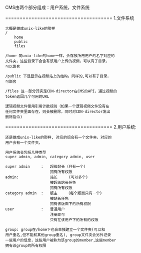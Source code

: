 CMS由两个部分组成：用户系统，文件系统

=====================================
1.文件系统

    大概是做成unix-like的那样
    /
        home
        public
        files

    /home 同unix-like的home一样，会存放所用用户的名字对应的
    文件夹，这些目录下会含有该用户上传的视频，可以有子目录，
    可以嵌套

    /public 下是显示在视频站上的结构。同样的,可以有子目录，
    可嵌套

    /files 这一部分其实是CDN-director在CMS的API，通过视频的
    token返回几个可用的URL

    逻辑视频文件使用引用计数规则（如果一个逻辑视频文件没有在
    任何文件夹里面存在，则会被删除，同时对CDN-director发出
    删除指令)

=====================================
2.用户系统:

    还是做成unix-like的那样, 对应的组会有一个文件夹，对应的
    用户会有一个文件夹。

    用户系统会包括几种类型
    super admin, admin, category admin, user

    super admin     :   超级站长（只有一个)
                        拥有所有权限
    admin:              站长     (可以多个)
                        被超级站长任免
                        拥有所有权限
    category admin  :   版主    （每个版面只有一个)
                        被站长任免
                        拥有该版面下的所有权限
    user            :   普通用户
                        注册即可
                        只有在该用户下的所有的权限

    group: group在/home下也会单独建立一个文件夹(可以和
    用户重名,但不能和其他group重名), group文件夹会另外记录
    一些用户的信息，这些用户被称为该group的member,这些member
    拥有该group的所有权限
